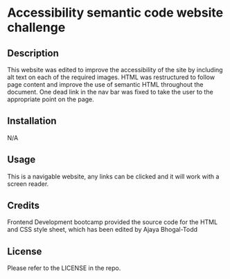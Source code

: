 

# Accessibility semantic code website challenge

## Description

This website was edited to improve the accessibility of the site by including alt text on each of the required images. HTML was restructured to follow page content and improve the use of semantic HTML throughout the document. One dead link in the nav bar was fixed to take the user to the appropriate point on the page. 

## Installation

N/A

## Usage

This is a navigable website, any links can be clicked and it will work with a screen reader.

## Credits

Frontend Development bootcamp provided the source code for the HTML and CSS style sheet, which has been edited by Ajaya Bhogal-Todd

## License

Please refer to the LICENSE in the repo.